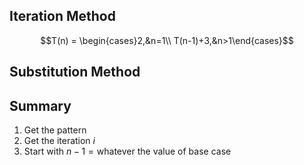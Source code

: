 
## Iteration Method

$$T(n) = \begin{cases}2,&n=1\\ T(n-1)+3,&n>1\end{cases}$$
## Substitution Method



## Summary
1. Get the pattern
2. Get the iteration $i$
3. Start with $n-1=\text{whatever the value of base case}$
